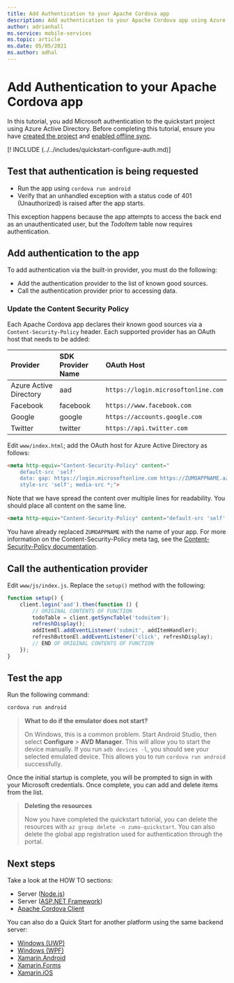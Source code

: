```yaml
---
title: Add Authentication to your Apache Cordova app
description: Add authentication to your Apache Cordova app using Azure Mobile Apps with our tutorial.
author: adrianhall
ms.service: mobile-services
ms.topic: article
ms.date: 05/05/2021
ms.author: adhal
---
```


# Add Authentication to your Apache Cordova app

In this tutorial, you add Microsoft authentication to the quickstart project using Azure Active Directory. Before completing this tutorial, ensure you have [created the project](./index.md) and [enabled offline sync](./offline.md).

[! INCLUDE (../../includes/quickstart-configure-auth.md)]

## Test that authentication is being requested

* Run the app using `cordova run android`
* Verify that an unhandled exception with a status code of 401 (Unauthorized) is raised after the app starts.

This exception happens because the app attempts to access the back end as an unauthenticated user, but the *TodoItem* table now requires authentication.

## Add authentication to the app

To add authentication via the built-in provider, you must do the following:

* Add the authentication provider to the list of known good sources.
* Call the authentication provider prior to accessing data.

### Update the Content Security Policy

Each Apache Cordova app declares their known good sources via a `Content-Security-Policy` header. Each supported provider has an OAuth host that needs to be added:

| Provider | SDK Provider Name | OAuth Host |
|:--- |:--- |:--- |
| Azure Active Directory | aad | `https://login.microsoftonline.com` |
| Facebook | facebook | `https://www.facebook.com` |
| Google | google | `https://accounts.google.com` |
| Twitter | twitter | `https://api.twitter.com` |

Edit `www/index.html`; add the OAuth host for Azure Active Directory as follows:

``` html
<meta http-equiv="Content-Security-Policy" content="
    default-src 'self' 
    data: gap: https://login.microsoftonline.com https://ZUMOAPPNAME.azurewebsites.net; 
    style-src 'self'; media-src *;">
```

Note that we have spread the content over multiple lines for readability.  You should place all content on the same line.

``` html
<meta http-equiv="Content-Security-Policy" content="default-src 'self' data: gap: https://login.microsoftonline.com https://ZUMOAPPNAME.azurewebsites.net; style-src 'self'; media-src *;">
```

You have already replaced `ZUMOAPPNAME` with the name of your app.  For more information on the Content-Security-Policy meta tag, see the [Content-Security-Policy documentation](https://cordova.apache.org/docs/en/latest/guide/appdev/whitelist/index.html).

## Call the authentication provider

Edit `www/js/index.js`. Replace the `setup()` method with the following:

``` javascript
function setup() {
    client.login('aad').then(function () {
        // ORIGINAL CONTENTS OF FUNCTION
        todoTable = client.getSyncTable('todoitem');
        refreshDisplay();
        addItemEl.addEventListener('submit', addItemHandler);
        refreshButtonEl.addEventListener('click', refreshDisplay);
        // END OF ORIGINAL CONTENTS OF FUNCTION
    });
}
```

## Test the app

Run the following command:

``` bash
cordova run android
```

> **What to do if the emulator does not start?**
>
> On Windows, this is a common problem.  Start Android Studio, then select **Configure** > **AVD Manager**.  This will allow you to start the device manually.  If you run `adb devices -l`, you should see your selected emulated device.  This allows you to run `cordova run android` successfully.

Once the initial startup is complete, you will be prompted to sign in with your Microsoft credentials.  Once complete, you can add and delete items from the list.  

> **Deleting the resources**
>
> Now you have completed the quickstart tutorial, you can delete the resources with `az group delete -n zumo-quickstart`. You can also delete the global app registration used for authentication through the portal.

## Next steps

Take a look at the HOW TO sections:

* Server ([Node.js](../../howto/server/nodejs.md))
* Server ([ASP.NET Framework](../../howto/server/dotnet-framework.md))
* [Apache Cordova Client](../../howto/client/cordova.md)

You can also do a Quick Start for another platform using the same backend server:

* [Windows (UWP)](../uwp/index.md)
* [Windows (WPF)](../wpf/index.md)
* [Xamarin.Android](../xamarin-android/index.md)
* [Xamarin.Forms](../xamarin-forms/index.md)
* [Xamarin.iOS](../xamarin-ios/index.md)
